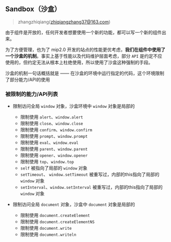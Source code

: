 ## Sandbox（沙盒）

> zhangzhiqiang(zhiqiangzhang37@163.com)

由于组件是开放的，任何开发者想要使用一个新的功能，都可以写一个新的组件出来。

为了方便管理，也为了 mip2.0 开发的站点的性能更优考虑，**我们在组件中使用了一个沙盒的机制**。事实上基于性能以及代码维护层面考虑，部分 `API` 是约定不应使用的，但约定无法从根本上杜绝使用，所以使用了沙盒这种强制的手段。

沙盒的机制一句话概括就是 —— 在沙盒的环境中运行指定的代码，这个环境限制了部分能力/API的使用


### 被限制的能力/API列表

* 限制访问全局 `window` 对象，沙盒环境中 `window` 对象是局部的
	* 限制使用 `alert`、`window.alert`
	* 限制使用 `close`、`window.close`
	* 限制使用 `confirm`、`window.confirm`
	* 限制使用 `prompt`、`window.prompt`
	* 限制使用 `eval`、`window.eval`
	* 限制使用 `parent`、`window.parent`
	* 限制使用 `opener`、`window.opener`
	* 限制使用 `top`、`window.top`
	* `self` 被指向了局部的 `window` 对象
	* `setTimeout`、	`window.setTimeout` 被重写过，内部的this指向了局部的 `window` 对象
	* `setInterval`、`window.setInterval` 被重写过，内部的this指向了局部的 `window` 对象
	
* 限制访问全局 `document` 对象，沙盒中 `document` 对象是局部的
	* 限制使用 `document.createElement`
	* 限制使用 `document.createElementNS`
	* 限制使用 `document.write`
	* 限制使用 `document.writeln`